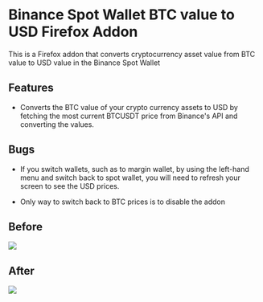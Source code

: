 # Binance Spot Wallet BTC value to USD Firefox Addon
This is a Firefox addon that converts cryptocurrency asset value from BTC value to USD value in the Binance Spot Wallet

## Features

* Converts the BTC value of your crypto currency assets to USD by fetching the most current BTCUSDT price from Binance's API and converting the values.

## Bugs

* If you switch wallets, such as to margin wallet, by using the left-hand menu and switch back to spot wallet, you will need to refresh your screen to see the USD prices.

* Only way to switch back to BTC prices is to disable the addon

## Before

![](https://i.imgur.com/q5HL0Sm.png)

## After

![](https://i.imgur.com/Oj1Hvly.png)
